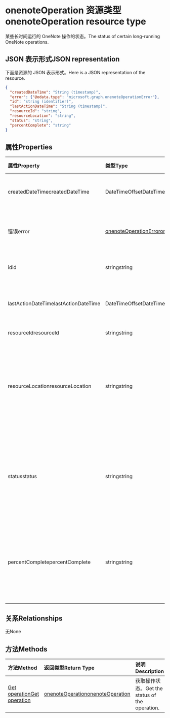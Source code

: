 # <a name="onenoteoperation-resource-type"></a><span data-ttu-id="07078-101">onenoteOperation 资源类型</span><span class="sxs-lookup"><span data-stu-id="07078-101">onenoteOperation resource type</span></span>

<span data-ttu-id="07078-102">某些长时间运行的 OneNote 操作的状态。</span><span class="sxs-lookup"><span data-stu-id="07078-102">The status of certain long-running OneNote operations.</span></span>

## <a name="json-representation"></a><span data-ttu-id="07078-103">JSON 表示形式</span><span class="sxs-lookup"><span data-stu-id="07078-103">JSON representation</span></span>

<span data-ttu-id="07078-104">下面是资源的 JSON 表示形式。</span><span class="sxs-lookup"><span data-stu-id="07078-104">Here is a JSON representation of the resource.</span></span>

<!--{
  "blockType": "resource",
  "optionalProperties": [],
  "baseType": "microsoft.graph.operation",
  "@odata.type": "microsoft.graph.onenoteOperation"
}-->

```json
{
  "createdDateTime": "String (timestamp)",
  "error": {"@odata.type": "microsoft.graph.onenoteOperationError"},
  "id": "string (identifier)",
  "lastActionDateTime": "String (timestamp)",
  "resourceId": "string",
  "resourceLocation": "string",
  "status": "string",
  "percentComplete": "string"
}

```
## <a name="properties"></a><span data-ttu-id="07078-105">属性</span><span class="sxs-lookup"><span data-stu-id="07078-105">Properties</span></span>
| <span data-ttu-id="07078-106">属性</span><span class="sxs-lookup"><span data-stu-id="07078-106">Property</span></span>     | <span data-ttu-id="07078-107">类型</span><span class="sxs-lookup"><span data-stu-id="07078-107">Type</span></span>   |<span data-ttu-id="07078-108">说明</span><span class="sxs-lookup"><span data-stu-id="07078-108">Description</span></span>|
|:---------------|:--------|:----------|
|<span data-ttu-id="07078-109">createdDateTime</span><span class="sxs-lookup"><span data-stu-id="07078-109">createdDateTime</span></span>| <span data-ttu-id="07078-110">DateTimeOffset</span><span class="sxs-lookup"><span data-stu-id="07078-110">DateTimeOffset</span></span> |<span data-ttu-id="07078-111">操作的开始时间。</span><span class="sxs-lookup"><span data-stu-id="07078-111">The start time of the operation.</span></span>|
|<span data-ttu-id="07078-112">错误</span><span class="sxs-lookup"><span data-stu-id="07078-112">error</span></span>|[<span data-ttu-id="07078-113">onenoteOperationError</span><span class="sxs-lookup"><span data-stu-id="07078-113">onenoteOperationError</span></span>](onenoteoperationerror.md)|<span data-ttu-id="07078-114">操作返回的错误。</span><span class="sxs-lookup"><span data-stu-id="07078-114">The error returned by the operation.</span></span>|
|<span data-ttu-id="07078-115">id</span><span class="sxs-lookup"><span data-stu-id="07078-115">id</span></span>|<span data-ttu-id="07078-116">string</span><span class="sxs-lookup"><span data-stu-id="07078-116">string</span></span>|<span data-ttu-id="07078-117">操作 ID。只读。</span><span class="sxs-lookup"><span data-stu-id="07078-117">The operation id. Read-only.</span></span>|
|<span data-ttu-id="07078-118">lastActionDateTime</span><span class="sxs-lookup"><span data-stu-id="07078-118">lastActionDateTime</span></span>| <span data-ttu-id="07078-119">DateTimeOffset</span><span class="sxs-lookup"><span data-stu-id="07078-119">DateTimeOffset</span></span> |<span data-ttu-id="07078-120">操作的上次活动时间。</span><span class="sxs-lookup"><span data-stu-id="07078-120">The time of the last action of the operation.</span></span>|
|<span data-ttu-id="07078-121">resourceId</span><span class="sxs-lookup"><span data-stu-id="07078-121">resourceId</span></span>|<span data-ttu-id="07078-122">string</span><span class="sxs-lookup"><span data-stu-id="07078-122">string</span></span>|<span data-ttu-id="07078-123">资源 ID。</span><span class="sxs-lookup"><span data-stu-id="07078-123">The resource id.</span></span>|
|<span data-ttu-id="07078-124">resourceLocation</span><span class="sxs-lookup"><span data-stu-id="07078-124">resourceLocation</span></span>|<span data-ttu-id="07078-125">string</span><span class="sxs-lookup"><span data-stu-id="07078-125">string</span></span>|<span data-ttu-id="07078-p101">对象的资源 URI。例如，复制页面或分区的资源 URI。</span><span class="sxs-lookup"><span data-stu-id="07078-p101">The resource URI for the object. For example, the resource URI for a copied page or section.</span></span> |
|<span data-ttu-id="07078-128">status</span><span class="sxs-lookup"><span data-stu-id="07078-128">status</span></span>|<span data-ttu-id="07078-129">string</span><span class="sxs-lookup"><span data-stu-id="07078-129">string</span></span>|<span data-ttu-id="07078-130">操作的当前状态：`notstarted`、`running`、`completed`、 `failed`</span><span class="sxs-lookup"><span data-stu-id="07078-130">The current status of the operation: `notstarted`, `running`, `completed`, `failed`</span></span> |
|<span data-ttu-id="07078-131">percentComplete</span><span class="sxs-lookup"><span data-stu-id="07078-131">percentComplete</span></span>|<span data-ttu-id="07078-132">string</span><span class="sxs-lookup"><span data-stu-id="07078-132">string</span></span>|<span data-ttu-id="07078-133">操作仍处于 `running` 状态时操作的完成百分比</span><span class="sxs-lookup"><span data-stu-id="07078-133">The operation percent complete if the operation is still in `running` status</span></span>

## <a name="relationships"></a><span data-ttu-id="07078-134">关系</span><span class="sxs-lookup"><span data-stu-id="07078-134">Relationships</span></span>
<span data-ttu-id="07078-135">无</span><span class="sxs-lookup"><span data-stu-id="07078-135">None</span></span>


## <a name="methods"></a><span data-ttu-id="07078-136">方法</span><span class="sxs-lookup"><span data-stu-id="07078-136">Methods</span></span>

| <span data-ttu-id="07078-137">方法</span><span class="sxs-lookup"><span data-stu-id="07078-137">Method</span></span>           | <span data-ttu-id="07078-138">返回类型</span><span class="sxs-lookup"><span data-stu-id="07078-138">Return Type</span></span>    |<span data-ttu-id="07078-139">说明</span><span class="sxs-lookup"><span data-stu-id="07078-139">Description</span></span>|
|:---------------|:--------|:----------|
|[<span data-ttu-id="07078-140">Get operation</span><span class="sxs-lookup"><span data-stu-id="07078-140">Get operation</span></span>](../api/onenoteoperation_get.md) | [<span data-ttu-id="07078-141">onenoteOperation</span><span class="sxs-lookup"><span data-stu-id="07078-141">onenoteOperation</span></span>](onenoteoperation.md) |<span data-ttu-id="07078-142">获取操作状态。</span><span class="sxs-lookup"><span data-stu-id="07078-142">Get the status of the operation.</span></span> |

<!-- uuid: 8fcb5dbc-d5aa-4681-8e31-b001d5168d79
2015-10-25 14:57:30 UTC -->
<!-- {
  "type": "#page.annotation",
  "description": "onenoteOperation resource",
  "keywords": "",
  "section": "documentation",
  "tocPath": ""
}-->

